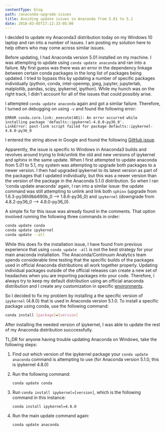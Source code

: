 ```yaml
---
contentType: blog
path: /anaconda-upgrade-issues
title: Avoiding update issues in Anaconda from 5.01 to 5.1
date: 2018-03-05T17:12:33-05:00
---
```

I decided to update my Anaconda3 distribution today on my Windows 10 laptop and ran into a number of issues. I am posting my solution here to help others who may come across similar issues.

Before updating, I had Anaconda version 5.01 installed on my machine. I was attempting to update using ``conda update anaconda`` and ran into a failure. My first guess was there was an error in the dependency linkage between certain conda packages in the long list of packages being updated. I tried to bypass this by updating a number of specific packages individually (python, conda, intel-openmp, jpeg, jupyter, jupyterlab, matplotlib, pandas, scipy, ipykernel, ipython). While my hunch was on the right track, I didn't account for all of the issues that could possibly arise.

I attempted ``conda update anaconda`` again and got a similar failure. Therefore, I turned on debugging on using ``-v`` and found the following error:

```
ERROR conda.core.link:_execute(481): An error occurred while installing package 'defaults::ipykernel-4.8.0-py36_0'.
LinkError: post-link script failed for package defaults::ipykernel-4.8.0-py36_0
```

I entered the string above in Google and found the following [GitHub issue](https://github.com/ContinuumIO/anaconda-issues/issues/8087).

Apparently, the issue is specific to Windows in Anaconda3 builds and revolves around trying to link/unlink the old and new versions of ipykernel and sphinx in the same update. When I first attempted to update anaconda from 5.01 to 5.1, my system was attempting to upgrade both packages to a newer version. I then had upgraded ipykernel to its latest version as part of the packages that I updated individually, but this was a newer version than the version of the package in the Anaconda 5.1.0 distribution. So when I ran 'conda update anaconda' again, I ran into a similar issue: the update command was still attempting to unlink and link both ``sphinx`` (upgrade from 1.6.3-py36h9bb690b_0 --> 1.6.6-py36_0) and ``ipykernel`` (downgrade from 4.8.2-py36_0 --> 4.8.0-py36_0).

A simple fix for this issue was already found in the comments. That option involved running the following three commands in order:

```bash
conda update conda
conda update ipykernel
conda update --all
```

While this does fix the installation issue, I have found from previous experience that using ``conda update -all`` is not the best strategy for your main anaconda installation. The Anaconda/Continuum Analytics team spends considerable time testing that the specific builds of the packages used in official Anaconda distributions all work together properly. Updating individual packages outside of the official releases can create a new set of headaches when you are importing packages into your code. Therefore, I always try to keep my default distribution using an official anaconda distribution and I create any customization in specific [environments](https://conda.io/docs/user-guide/tasks/manage-environments.html).

So I decided to fix my problem by installing a the specific version of ``ipykernel`` (4.8.0) that is used in Anaconda version 5.1.0. To install a specific package using conda, use the following command:

```bash
conda install [package]=[version]
```

After installing the needed version of ipykernel, I was able to update the rest of my Anaconda distribution succcessfully.

TL;DR for anyone having trouble updating Anaconda on Windows, take the following steps:

1. Find out which version of the ipykernel package your ``conda update anaconda`` command is attempting to use (for Anaconda version 5.1.0, this is ipykernel 4.8.0)
2. Run the following command:
   
   ``conda update conda``
3. Run ``conda install ipykernel=[version]``, which is the following command in this instance:

   ``conda install ipykernel=4.8.0``
4. Run the main update command again:
   
   ``conda update anaconda``